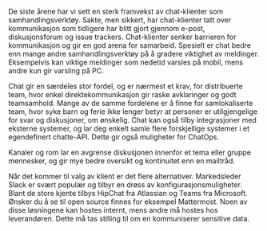 De siste årene har vi sett en sterk framvekst av chat-klienter som samhandlingsverktøy. Sakte, men sikkert, har chat-klienter tatt over kommunikasjon som tidligere har blitt gjort gjennom e-post, diskusjonsforum og issue trackers. Chat-klienter senker barrieren for kommunikasjon og gir en god arena for samarbeid. Spesielt er chat bedre enn mange andre samhandlingsverktøy på å gradere viktighet av meldinger. Eksempelvis kan viktige meldinger som nedetid varsles på mobil, mens andre kun gir varsling på PC.

Chat gir en særdeles stor fordel, og er nærmest et krav, for distribuerte team, hvor enkel direktekommunikasjon gir raske avklaringer og godt teamsamhold. Mange av de samme fordelene er å finne for samlokaliserte team, hvor syke barn og ferie ikke lenger betyr at personer er utilgjengelige for svar og diskusjoner, om ønskelig. Chat kan også tilby integrasjoner med eksterne systemer, og lar deg enkelt samle flere forskjellige systemer i et egendefinert chatte-API. Dette gir også muligheter for ChatOps.

Kanaler og rom lar en avgrense diskusjonen innenfor et tema eller gruppe mennesker, og gir mye bedre oversikt og kontinuitet enn en mailtråd.

Når det kommer til valg av klient er det flere alternativer. Markedsleder Slack er svært populær og tilbyr en drøss av konfigurasjonsmuligheter. Blant de store kjente tilbys HipChat fra Atlassian og Teams fra Microsoft. Ønsker du å se til open source finnes for eksempel Mattermost. Noen av disse løsningene kan hostes internt, mens andre må hostes hos leverandøren. Dette må tas stilling til om en kommuniserer sensitive data.